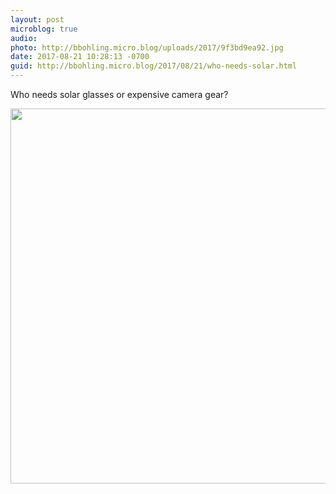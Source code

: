```yaml
---
layout: post
microblog: true
audio: 
photo: http://bbohling.micro.blog/uploads/2017/9f3bd9ea92.jpg
date: 2017-08-21 10:28:13 -0700
guid: http://bbohling.micro.blog/2017/08/21/who-needs-solar.html
---
```

Who needs solar glasses or expensive camera gear?

<img src="http://bbohling.micro.blog/uploads/2017/9f3bd9ea92.jpg" width="599" height="600" />
